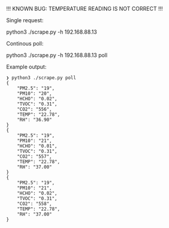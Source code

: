 !!! KNOWN BUG: TEMPERATURE READING IS NOT CORRECT !!!


Single request:

python3 ./scrape.py -h 192.168.88.13

Continous poll:

python3 ./scrape.py -h 192.168.88.13 poll


Example output:
```
❯ python3 ./scrape.py poll
{
    "PM2.5": "19",
    "PM10": "20",
    "HCHO": "0.02",
    "TVOC": "0.31",
    "CO2": "556",
    "TEMP": "22.78",
    "RH": "36.90"
}
{
    "PM2.5": "19",
    "PM10": "21",
    "HCHO": "0.01",
    "TVOC": "0.31",
    "CO2": "557",
    "TEMP": "22.78",
    "RH": "37.00"
}
{
    "PM2.5": "19",
    "PM10": "21",
    "HCHO": "0.02",
    "TVOC": "0.31",
    "CO2": "558",
    "TEMP": "22.78",
    "RH": "37.00"
}
```